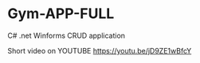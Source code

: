 # Gym-APP-FULL
C# .net Winforms CRUD application

Short video on YOUTUBE
https://youtu.be/jD9ZE1wBfcY
